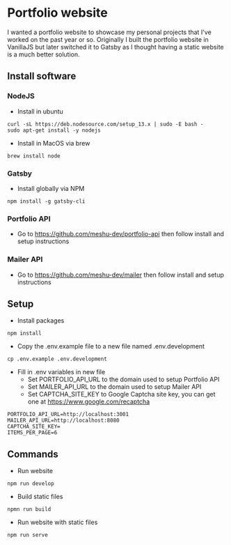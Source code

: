 # Portfolio website

I wanted a portfolio website to showcase my personal projects that I've worked on the past year or so. Originally I built the portfolio website in VanillaJS but later switched it to Gatsby as I thought having a static website is a much better solution.

## Install software

### NodeJS

- Install in ubuntu

```
curl -sL https://deb.nodesource.com/setup_13.x | sudo -E bash -
sudo apt-get install -y nodejs
```

- Install in MacOS via brew

```
brew install node
```

### Gatsby

- Install globally via NPM

```
npm install -g gatsby-cli
```

### Portfolio API

- Go to https://github.com/meshu-dev/portfolio-api then follow install and setup instructions

### Mailer API

- Go to https://github.com/meshu-dev/mailer then follow install and setup instructions

## Setup

- Install packages

```
npm install
```

- Copy the .env.example file to a new file named .env.development

```
cp .env.example .env.development
```

- Fill in .env variables in new file
  - Set PORTFOLIO_API_URL to the domain used to setup Portfolio API
  - Set MAILER_API_URL to the domain used to setup Mailer API
  - Set CAPTCHA_SITE_KEY to Google Captcha site key, you can get one at https://www.google.com/recaptcha

```
PORTFOLIO_API_URL=http://localhost:3001
MAILER_API_URL=http://localhost:8080
CAPTCHA_SITE_KEY=
ITEMS_PER_PAGE=6
```

## Commands

- Run website

```
npm run develop
```

- Build static files

```
npmn run build
```

- Run website with static files

```
npm run serve
```
